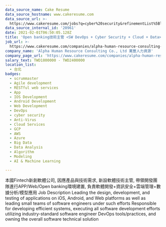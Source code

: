 ```yaml
---
data_source_name: Cake Resume
data_source_hostname: www.cakeresume.com
data_source_url: >-
  https://www.cakeresume.com/jobs?q=cyber%20security&refinementList%5Blang_name%5D%5B0%5D=English&refinementList%5Bsalary_type%5D=per_year&range%5Bsalary_range%5D%5Bmin%5D=1000000
data_source_internal_id: '20961'
date: 2021-02-01T06:50:05.128Z
title: 'Open banking技術主管 <SW DevOps + Cyber Security + Cloud + Data>(Fintech, 台北)'
job_url: >-
  https://www.cakeresume.com/companies/alpha-human-resource-consulting-co-ltd/jobs/commerce-manager-american-commodity-taipei
company_name: 'Alpha Human Resource Consulting Co., Ltd 萬豐人力資源'
company_page_url: 'https://www.cakeresume.com/companies/alpha-human-resource-consulting-co-ltd'
salary_text: TWD1800000 - TWD2400000
location_list:
  - 台北
badges:
  - scrummaster
  - Agile development
  - RESTful web services
  - App
  - IOS Development
  - Android Development
  - Web Development
  - DevOps
  - cyber security
  - Anti-Virus
  - Cloud Services
  - GCP
  - AWS
  - Azure
  - Big Data
  - Data Analysis
  - Algorithm
  - Modeling
  - AI & Machine Learning

---
```


本國Fintech新創軟體公司, 因應產品與技術需求, 新設軟體技術主管, 帶領開發團隊進行APP/Web/Open banking環境建置, 負責軟體開發+資訊安全+雲端管理+數據分析/模型應用 Job Description Leading the design, development, and testing of applications on iOS, Android, and Web platforms as well as leading small teams of software engineers under such efforts Responsible for developing efficient systems, executing all software development efforts utilizing industry-standard software engineer DevOps tools/practices, and owning the overall software technical solution